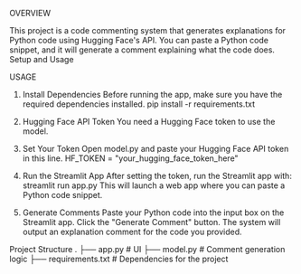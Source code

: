 OVERVIEW

This project is a code commenting system that generates explanations for Python code using Hugging Face's API. You can paste a Python code snippet, and it will generate a comment explaining what the code does.
Setup and Usage

USAGE

1. Install Dependencies
Before running the app, make sure you have the required dependencies installed.
pip install -r requirements.txt

2. Hugging Face API Token
You need a Hugging Face token to use the model.

3. Set Your Token
Open model.py and paste your Hugging Face API token in this line. HF_TOKEN = "your_hugging_face_token_here"

4. Run the Streamlit App
After setting the token, run the Streamlit app with:
streamlit run app.py
This will launch a web app where you can paste a Python code snippet.

6. Generate Comments
Paste your Python code into the input box on the Streamlit app.
Click the "Generate Comment" button.
The system will output an explanation comment for the code you provided.

Project Structure
.
├── app.py            # UI
├── model.py          # Comment generation logic
├── requirements.txt  # Dependencies for the project
